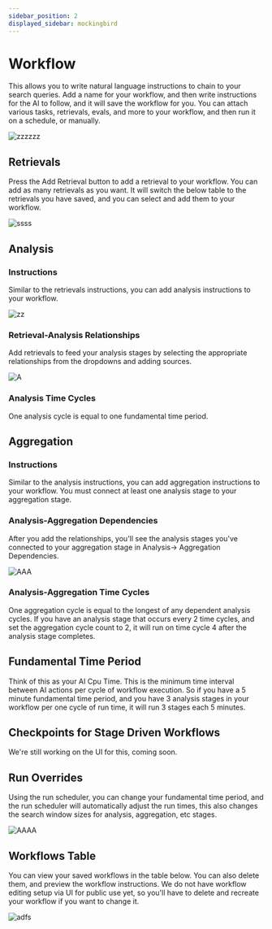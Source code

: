 ```yaml
---
sidebar_position: 2
displayed_sidebar: mockingbird
---
```


# Workflow

This allows you to write natural language instructions to chain to your search queries. Add a name for your workflow,
and then write instructions for the AI to follow, and it will save the workflow for you. You can
attach various tasks, retrievals, evals, and more to your workflow, and then run it on a schedule, or manually.

![zzzzzz](https://github.com/zeus-fyi/zeus/assets/17446735/195c966f-ef5b-4a5a-a09e-ad49d4e880f0)

## Retrievals

Press the Add Retrieval button to add a retrieval to your workflow. You can add as many retrievals as you want.
It will switch the below table to the retrievals you have saved, and you can select and add them to your workflow.

![ssss](https://github.com/zeus-fyi/zeus/assets/17446735/9fa6dc5e-e645-4421-89dd-7d5d03ea4a3e)

## Analysis

### Instructions

Similar to the retrievals instructions, you can add analysis instructions to your workflow.

![zz](https://github.com/zeus-fyi/zeus/assets/17446735/c47732cc-4470-474a-a7f7-5059090fc8dd)

### Retrieval-Analysis Relationships

Add retrievals to feed your analysis stages by selecting the appropriate relationships from the dropdowns and adding
sources.

![A](https://github.com/zeus-fyi/zeus/assets/17446735/b37e6266-0ac6-491a-983a-f558e0632f15)

### Analysis Time Cycles

One analysis cycle is equal to one fundamental time period.

## Aggregation

### Instructions

Similar to the analysis instructions, you can add aggregation instructions to your workflow. You must connect
at least one analysis stage to your aggregation stage.

### Analysis-Aggregation Dependencies

After you add the relationships, you'll see the analysis stages you've connected to your aggregation stage in Analysis->
Aggregation Dependencies.

![AAA](https://github.com/zeus-fyi/zeus/assets/17446735/23c40e45-8217-4838-8901-433ba1fdca77)

### Analysis-Aggregation Time Cycles

One aggregation cycle is equal to the longest of any dependent analysis cycles. If you have an analysis stage that
occurs every 2 time cycles,
and set the aggregation cycle count to 2, it will run on time cycle 4 after the analysis stage completes.

## Fundamental Time Period

Think of this as your AI Cpu Time. This is the minimum time interval between AI actions per cycle of workflow execution.
So if you have a 5 minute fundamental time period, and you have 3 analysis stages in your workflow per one cycle of run
time, it will run 3 stages each 5 minutes.

## Checkpoints for Stage Driven Workflows

We're still working on the UI for this, coming soon.

## Run Overrides

Using the run scheduler, you can change your fundamental time period, and the run scheduler will automatically adjust
the run times, this also changes the search window sizes for analysis, aggregation, etc stages.

![AAAA](https://github.com/zeus-fyi/zeus/assets/17446735/bc8099bc-b8b2-4c4a-bbb8-053c4d2f4c22)

## Workflows Table

You can view your saved workflows in the table below. You can also delete them, and preview the workflow instructions.
We do not have workflow editing setup via UI for public use yet, so you'll have to delete and recreate your workflow if
you want to change it.

![adfs](https://github.com/zeus-fyi/zeus/assets/17446735/77dadfd2-8f5d-4031-9024-1582745f0c96)
